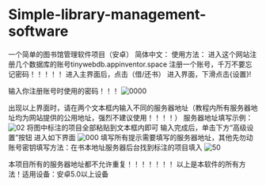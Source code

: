 # Simple-library-management-software
一个简单的图书馆管理软件项目（安卓）
简体中文：
使用方法：
进入这个网站注册几个数据库的账号tinywebdb.appinventor.space
注册一个账号，千万不要忘记密码！！！！！
进入主界面后，点击（借/还书）
进入界面，下滑点击{设置}!

输入你注册账号时使用的密码！！！
![0000](https://github.com/user-attachments/assets/408ef8ec-f661-4847-8513-83a7c00b2aeb)

出现以上界面时，请在两个文本框内输入不同的服务器地址（教程内所有服务器地址均为网站提供的公用地址，强烈不建议使用！！！！）
服务器地址填写示例：
![02](https://github.com/user-attachments/assets/bb1ef99a-c7fe-482d-9e6f-af19ae5d9b3b)
将图中标注的项目全部粘贴到文本框内即可
输入完成后，单击下方“高级设置”按钮
进入如下界面
![000](https://github.com/user-attachments/assets/0c919304-c104-46b5-8569-069729056b74)
填写所有提示需要填写的服务器地址，其他先勿动
账号密钥填写方法：在书本地址服务器后台找到标注的项目填入
![50](https://github.com/user-attachments/assets/bbc001f9-e7bb-4a1c-88e4-227d2ad57e40)

本项目所有的服务器地址都不允许重复！！！！！！！
以上是本软件的所有方法！适用设备：安卓5.0以上设备





























